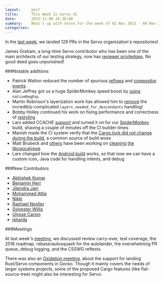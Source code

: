 ```yaml
---
layout:     post
title:      This Week In Servo 41
date:       2015-11-09 20:30:00
summary:    What's up with Servo for the week of 02 Nov 2015 - 09 Nov 2015
categories:
---
```


In the [last week](https://github.com/pulls?page=1&q=is%3Apr+is%3Amerged+closed%3A2015-11-02..2015-11-09+user%3Aservo),
we landed 129 PRs in the Servo organization's repositories!

James Graham, a long-time Servo contributor who has been one of the main architects of our testing strategy, now has [reviewer priviledges](https://github.com/servo/saltfs/pull/153). No good deed goes unpunished! 

###Notable additions

 - Patrick Walton reduced the number of spurious [reflows](https://github.com/servo/servo/pull/8299) and [compositor events](https://github.com/servo/servo/pull/8300)
 - Alan Jeffrey got us a huge SpiderMonkey speed boost by [using](https://github.com/servo/rust-mozjs/pull/210) `nativeRegExp`
 - Martin Robinson's layerization work has allowed him to [remove](https://github.com/servo/servo/pull/8334) the incredibly-complicated `layers_needed_for_descendants` handling!
 - Bobby Holley continued his work on fixing performance and correctness of [restyling](https://github.com/servo/servo/pull/8341)
 - Lars added CCACHE [support](https://github.com/servo/servo/pull/8366) and turned it on for our [SpiderMonkey](https://github.com/servo/mozjs/pull/62) build, shaving a couple of minutes off the CI builder times
 - Manish made the CI system verify that the [Cargo.lock did not change during the build](https://github.com/servo/io-surface-rs/pull/42), a common source of build woes
 - Matt Brubeck and [others](https://github.com/servo/rust-mozjs/pull/211) have been working on [cleaning](https://github.com/servo/rust-fontconfig/pull/30) [the](https://github.com/servo/cgl-rs/pull/13) [libcpocalypse](https://github.com/servo/io-surface-rs/pull/42)
 - Lars changed how the [Android build](https://github.com/servo/servo/pull/8288) works, so that now we can have a custom icon, Java code for handling intents, and debug

###New Contributors

 - [Abhishek Kumar](https://github.com/akumar21NCSU)
 - [Benjamin Herr](https://github.com/ben0x539)
 - [Jitendra Jain](https://github.com/jitendra29)
 - [Mohammed Attia](https://github.com/skeuomorf)
 - [Nikki](https://github.com/nikkisquared)
 - [Raphael Nestler](https://github.com/rnestler)
 - [Sylvester Willis](https://github.com/sylvesterwillis)
 - [Ulysse Carion](https://github.com/ucarion)
 - [jsharda](https://github.com/Ronak6892)

###Meetings

At last week's [meeting](https://github.com/servo/servo/wiki/Meeting-2015-11-02), we discussed review carry-over, test coverage, the 2016 roadmap, rebase/autosquash for the autolander, the overwhelming PR queue, debug logging, and the CSSWG reftests.

There was also an [Oxidation meeting](https://github.com/servo/servo/wiki/Oxidation-2015-11-05), about the support for landing Rust/Servo components in Gecko. Though it mainly covers the needs of larger systems projects, some of the proposed Cargo features (like flat-source-tree) might also be interesting for Servo.

